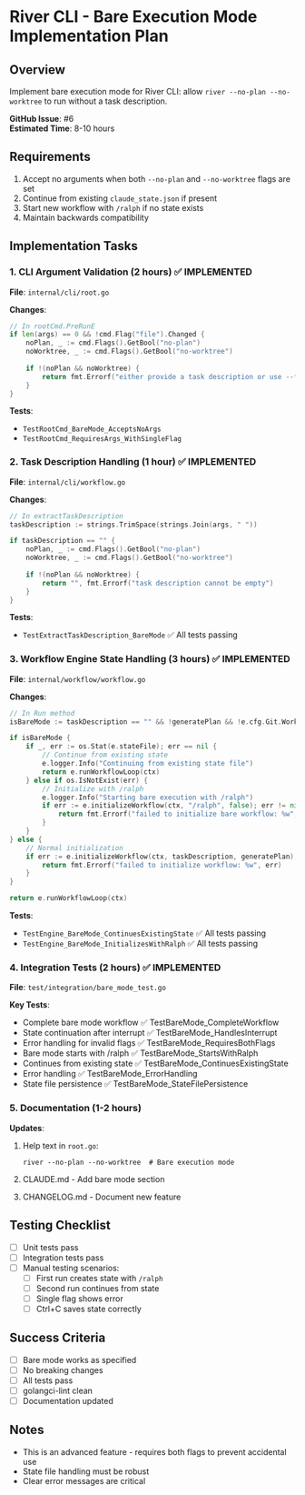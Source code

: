 # River CLI - Bare Execution Mode Implementation Plan

## Overview
Implement bare execution mode for River CLI: allow `river --no-plan --no-worktree` to run without a task description.

**GitHub Issue**: #6  
**Estimated Time**: 8-10 hours

## Requirements
1. Accept no arguments when both `--no-plan` and `--no-worktree` flags are set
2. Continue from existing `claude_state.json` if present
3. Start new workflow with `/ralph` if no state exists
4. Maintain backwards compatibility

## Implementation Tasks

### 1. CLI Argument Validation (2 hours) ✅ IMPLEMENTED
**File**: `internal/cli/root.go`

**Changes**:
```go
// In rootCmd.PreRunE
if len(args) == 0 && !cmd.Flag("file").Changed {
    noPlan, _ := cmd.Flags().GetBool("no-plan")
    noWorktree, _ := cmd.Flags().GetBool("no-worktree")
    
    if !(noPlan && noWorktree) {
        return fmt.Errorf("either provide a task description or use --file flag")
    }
}
```

**Tests**:
- `TestRootCmd_BareMode_AcceptsNoArgs`
- `TestRootCmd_RequiresArgs_WithSingleFlag`

### 2. Task Description Handling (1 hour) ✅ IMPLEMENTED
**File**: `internal/cli/workflow.go`

**Changes**:
```go
// In extractTaskDescription
taskDescription := strings.TrimSpace(strings.Join(args, " "))

if taskDescription == "" {
    noPlan, _ := cmd.Flags().GetBool("no-plan")
    noWorktree, _ := cmd.Flags().GetBool("no-worktree")
    
    if !(noPlan && noWorktree) {
        return "", fmt.Errorf("task description cannot be empty")
    }
}
```

**Tests**:
- `TestExtractTaskDescription_BareMode` ✅ All tests passing

### 3. Workflow Engine State Handling (3 hours) ✅ IMPLEMENTED
**File**: `internal/workflow/workflow.go`

**Changes**:
```go
// In Run method
isBareMode := taskDescription == "" && !generatePlan && !e.cfg.Git.WorktreeEnabled

if isBareMode {
    if _, err := os.Stat(e.stateFile); err == nil {
        // Continue from existing state
        e.logger.Info("Continuing from existing state file")
        return e.runWorkflowLoop(ctx)
    } else if os.IsNotExist(err) {
        // Initialize with /ralph
        e.logger.Info("Starting bare execution with /ralph")
        if err := e.initializeWorkflow(ctx, "/ralph", false); err != nil {
            return fmt.Errorf("failed to initialize bare workflow: %w", err)
        }
    }
} else {
    // Normal initialization
    if err := e.initializeWorkflow(ctx, taskDescription, generatePlan); err != nil {
        return fmt.Errorf("failed to initialize workflow: %w", err)
    }
}

return e.runWorkflowLoop(ctx)
```

**Tests**:
- `TestEngine_BareMode_ContinuesExistingState` ✅ All tests passing
- `TestEngine_BareMode_InitializesWithRalph` ✅ All tests passing

### 4. Integration Tests (2 hours) ✅ IMPLEMENTED
**File**: `test/integration/bare_mode_test.go`

**Key Tests**:
- Complete bare mode workflow ✅ TestBareMode_CompleteWorkflow
- State continuation after interrupt ✅ TestBareMode_HandlesInterrupt
- Error handling for invalid flags ✅ TestBareMode_RequiresBothFlags
- Bare mode starts with /ralph ✅ TestBareMode_StartsWithRalph
- Continues from existing state ✅ TestBareMode_ContinuesExistingState
- Error handling ✅ TestBareMode_ErrorHandling
- State file persistence ✅ TestBareMode_StateFilePersistence

### 5. Documentation (1-2 hours)
**Updates**:
1. Help text in `root.go`:
   ```
   river --no-plan --no-worktree  # Bare execution mode
   ```

2. CLAUDE.md - Add bare mode section

3. CHANGELOG.md - Document new feature

## Testing Checklist
- [ ] Unit tests pass
- [ ] Integration tests pass
- [ ] Manual testing scenarios:
  - [ ] First run creates state with `/ralph`
  - [ ] Second run continues from state
  - [ ] Single flag shows error
  - [ ] Ctrl+C saves state correctly

## Success Criteria
- [ ] Bare mode works as specified
- [ ] No breaking changes
- [ ] All tests pass
- [ ] golangci-lint clean
- [ ] Documentation updated

## Notes
- This is an advanced feature - requires both flags to prevent accidental use
- State file handling must be robust
- Clear error messages are critical
